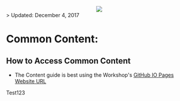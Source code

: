 <center>
<img src="https://cloudaccelerate.github.io/TTC-CommonContent/images/ttc-logo.png" />
</center>
> Updated: December 4, 2017

# Common Content:

## How to Access Common Content

- The Content guide is best using the Workshop's [GitHub IO Pages Website URL](https://rebrand.ly/ttccommoncontent)

Test123
